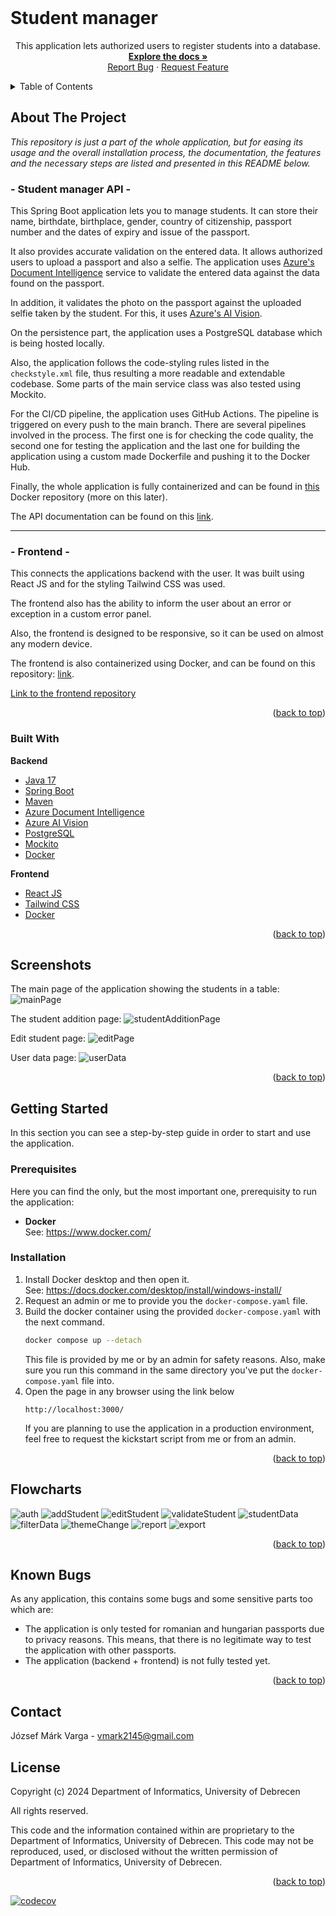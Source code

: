 <div id="top"></div>

<br />
<div align="center">

<h1 align="left">Student manager</h1>

  <p align="center">
    This application lets authorized users to register students into a database.
    <br />
    <a href="https://markvarga21.github.io/studentManager/javadoc"><strong>Explore the docs »</strong></a>
    <br />
    <a href="https://github.com/markvarga21/studentManager/issues">Report Bug</a>
    ·
    <a href="https://github.com/markvarga21/studentManager/issues">Request Feature</a>
  </p>
</div>

<details>
  <summary>Table of Contents</summary>
  <ol>
    <li>
      <a href="#about-the-project">About The Project</a>
      <ul>
        <li><a href="#built-with">Built With</a></li>
      </ul>
    </li>
    <li><a href="#screenshots">Screenshots</a></li>
    <li>
      <a href="#getting-started">Getting Started</a>
      <ul>
        <li><a href="#prerequisites">Prerequisites</a></li>
        <li><a href="#installation">Installation</a></li>
      </ul>
    </li>
    <li><a href="#flowcharts">Flowcharts</a></li>
    <li><a href="#known-bugs">Known bugs</a></li>
    <li><a href="#contact">Contact</a></li>
<li><a href="#license">License</a></li>
  </ol>
</details>

## About The Project

<i>This repository is just a part of the whole application, but for easing its usage and the overall installation process, the documentation, the features and the necessary steps are listed and presented in this README below.</i>

### - Student manager API -

This Spring Boot application lets you to manage students. It can store their name, birthdate, birthplace, gender, country of citizenship, passport number and the dates of expiry and issue of the passport.

It also provides accurate validation on the entered data. It allows authorized users to upload a passport and also a selfie. The application uses <a href="https://azure.microsoft.com/en-us/products/ai-services/ai-document-intelligence">Azure's Document Intelligence</a> service to validate the entered data against the data found on the passport.

In addition, it validates the photo on the passport against the uploaded selfie taken by the student. For this, it uses [Azure's AI Vision](https://azure.microsoft.com/en-gb/products/ai-services/ai-vision).

On the persistence part, the application uses a PostgreSQL database which is being hosted locally.

Also, the application follows the code-styling rules listed in the `checkstyle.xml` file, thus resulting a more readable and extendable codebase. Some parts of the main service class was also tested using Mockito.

For the CI/CD pipeline, the application uses GitHub Actions. The pipeline is triggered on every push to the main branch. There are several pipelines involved in the process. The first one is for checking the code quality, the second one for testing the application and the last one for building the application using a custom made Dockerfile and pushing it to the Docker Hub.

Finally, the whole application is fully containerized and can be found in <a href="https://hub.docker.com/r/markvarga21/studentmanager">this</a> Docker repository (more on this later).

The API documentation can be found on this <a href="https://documenter.getpostman.com/view/22391147/2s9Y5SWRBz">link</a>.

---

### - Frontend -

This connects the applications backend with the user. It was built using React JS and for the styling Tailwind CSS was used.

The frontend also has the ability to inform the user about an error or exception in a custom error panel.

Also, the frontend is designed to be responsive, so it can be used on almost any modern device.

The frontend is also containerized using Docker, and can be found on this repository: <a href="https://hub.docker.com/r/markvarga21/studentmanagerfrontend">link</a>.

<a href="https://github.com/markvarga21/studentManagerFrontend">Link to the frontend repository</a>

<p align="right">(<a href="#top">back to top</a>)</p>

### Built With

**Backend**

- [Java 17](https://www.oracle.com/java/technologies/javase/jdk17-archive-downloads.html)
- [Spring Boot](https://spring.io/projects/spring-boot)
- [Maven](https://maven.apache.org/)
- [Azure Document Intelligence](https://azure.microsoft.com/en-gb/products/ai-services/ai-document-intelligence/)
- [Azure AI Vision](https://azure.microsoft.com/en-us/products/ai-services/ai-vision)
- [PostgreSQL](https://www.postgresql.org/)
- [Mockito](https://site.mockito.org/)
- [Docker](https://www.docker.com/)

**Frontend**

- [React JS](https://react.dev/)
- [Tailwind CSS](https://tailwindcss.com/)
- [Docker](https://www.docker.com/)

<p align="right">(<a href="#top">back to top</a>)</p>

<div id="screenshots"></div>

## Screenshots

The main page of the application showing the students in a table:
![mainPage](./static/mainPage.png)

The student addition page:
![studentAdditionPage](./static/addNewStudent.png)

Edit student page:
![editPage](./static/editStudentPage.png)

User data page:
![userData](./static/myDataPage.png)

<p align="right">(<a href="#top">back to top</a>)</p>

## Getting Started

In this section you can see a step-by-step guide in order to start and use the application.

### Prerequisites

Here you can find the only, but the most important one, prerequisity to run the application:

- **Docker**
  <br>See: https://www.docker.com/

### Installation

1. Install Docker desktop and then open it.
   <br>See: https://docs.docker.com/desktop/install/windows-install/
2. Request an admin or me to provide you the `docker-compose.yaml` file.
3. Build the docker container using the provided `docker-compose.yaml` with the next command.
   ```sh
   docker compose up --detach
   ```
   This file is provided by me or by an admin for safety reasons. Also, make sure you run this command in the same directory you've put the `docker-compose.yaml` file into.
4. Open the page in any browser using the link below
   ```
   http://localhost:3000/
   ```
   If you are planning to use the application in a production environment, feel free to request the kickstart script from me or from an admin.

<p align="right">(<a href="#top">back to top</a>)</p>

<div id="known-bugs"></div>

<div id="flowcharts"></div>

## Flowcharts

![auth](./static/auth.png)
![addStudent](./static/studentAdd.png)
![editStudent](./static/editStudent.png)
![validateStudent](./static/validate.png)
![studentData](./static/myData.png)
![filterData](./static/filter.png)
![themeChange](./static/themeChange.png)
![report](./static/reporting.png)
![export](./static/export.png)

<p align="right">(<a href="#top">back to top</a>)</p>

## Known Bugs

As any application, this contains some bugs and some sensitive parts too which are:

- The application is only tested for romanian and hungarian passports due to privacy reasons. This means, that there is no legitimate way to test the application with other passports.
- The application (backend + frontend) is not fully tested yet.

<p align="right">(<a href="#top">back to top</a>)</p>

## Contact

József Márk Varga - vmark2145@gmail.com

## License

<div id="license"></div>
Copyright (c) 2024 Department of Informatics, University of Debrecen

All rights reserved.

This code and the information contained within are proprietary to the Department of Informatics, University of Debrecen.
This code may not be reproduced, used, or disclosed without the written permission of Department of Informatics, University of Debrecen.

<p align="right">(<a href="#top">back to top</a>)</p>

[![codecov](https://codecov.io/gh/markvarga21/studentManager/graph/badge.svg?token=KIW2XODH14)](https://codecov.io/gh/markvarga21/studentManager)
